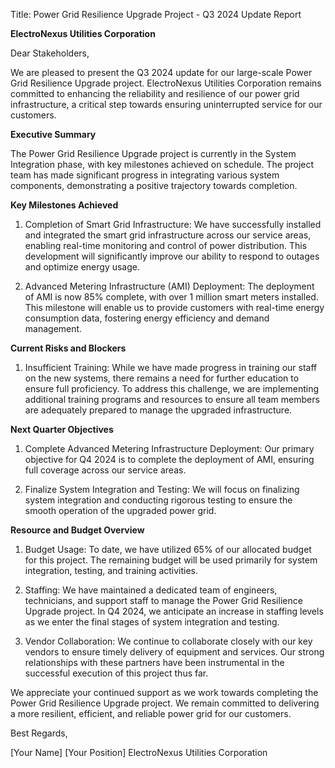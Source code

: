  Title: Power Grid Resilience Upgrade Project - Q3 2024 Update Report

**ElectroNexus Utilities Corporation**

Dear Stakeholders,

We are pleased to present the Q3 2024 update for our large-scale Power Grid Resilience Upgrade project. ElectroNexus Utilities Corporation remains committed to enhancing the reliability and resilience of our power grid infrastructure, a critical step towards ensuring uninterrupted service for our customers.

**Executive Summary**

The Power Grid Resilience Upgrade project is currently in the System Integration phase, with key milestones achieved on schedule. The project team has made significant progress in integrating various system components, demonstrating a positive trajectory towards completion.

**Key Milestones Achieved**

1. Completion of Smart Grid Infrastructure: We have successfully installed and integrated the smart grid infrastructure across our service areas, enabling real-time monitoring and control of power distribution. This development will significantly improve our ability to respond to outages and optimize energy usage.

2. Advanced Metering Infrastructure (AMI) Deployment: The deployment of AMI is now 85% complete, with over 1 million smart meters installed. This milestone will enable us to provide customers with real-time energy consumption data, fostering energy efficiency and demand management.

**Current Risks and Blockers**

1. Insufficient Training: While we have made progress in training our staff on the new systems, there remains a need for further education to ensure full proficiency. To address this challenge, we are implementing additional training programs and resources to ensure all team members are adequately prepared to manage the upgraded infrastructure.

**Next Quarter Objectives**

1. Complete Advanced Metering Infrastructure Deployment: Our primary objective for Q4 2024 is to complete the deployment of AMI, ensuring full coverage across our service areas.

2. Finalize System Integration and Testing: We will focus on finalizing system integration and conducting rigorous testing to ensure the smooth operation of the upgraded power grid.

**Resource and Budget Overview**

1. Budget Usage: To date, we have utilized 65% of our allocated budget for this project. The remaining budget will be used primarily for system integration, testing, and training activities.

2. Staffing: We have maintained a dedicated team of engineers, technicians, and support staff to manage the Power Grid Resilience Upgrade project. In Q4 2024, we anticipate an increase in staffing levels as we enter the final stages of system integration and testing.

3. Vendor Collaboration: We continue to collaborate closely with our key vendors to ensure timely delivery of equipment and services. Our strong relationships with these partners have been instrumental in the successful execution of this project thus far.

We appreciate your continued support as we work towards completing the Power Grid Resilience Upgrade project. We remain committed to delivering a more resilient, efficient, and reliable power grid for our customers.

Best Regards,

[Your Name]
[Your Position]
ElectroNexus Utilities Corporation